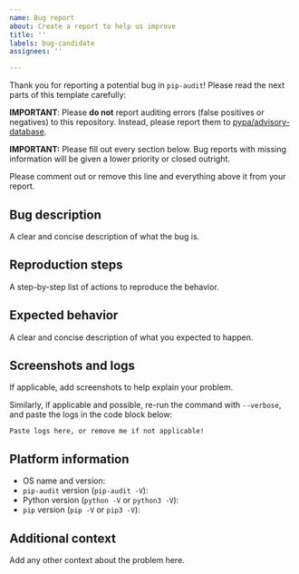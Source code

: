 ```yaml
---
name: Bug report
about: Create a report to help us improve
title: ''
labels: bug-candidate
assignees: ''

---
```


Thank you for reporting a potential bug in `pip-audit`! Please read the next parts of this template carefully:

**IMPORTANT**: Please **do not** report auditing errors (false positives or negatives) to this repository. Instead, please report them to [pypa/advisory-database](https://github.com/pypa/advisory-database/issues/new).

**IMPORTANT:** Please fill out every section below. Bug reports with missing information will be
given a lower priority or closed outright.

Please comment out or remove this line and everything above it from your report.

## Bug description

A clear and concise description of what the bug is.

## Reproduction steps

A step-by-step list of actions to reproduce the behavior.

## Expected behavior

A clear and concise description of what you expected to happen.

## Screenshots and logs

If applicable, add screenshots to help explain your problem.

Similarly, if applicable and possible, re-run the command with `--verbose`,
and paste the logs in the code block below:

```
Paste logs here, or remove me if not applicable!
```

## Platform information

* OS name and version:
* `pip-audit` version (`pip-audit -V`):
* Python version (`python -V` or `python3 -V`):
* `pip` version (`pip -V` or `pip3 -V`):

## Additional context

Add any other context about the problem here.
